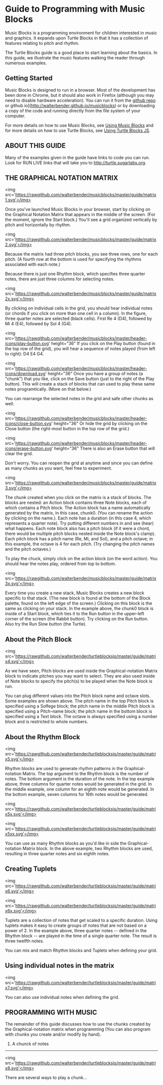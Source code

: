 Guide to Programming with Music Blocks
======================================

Music Blocks is a programming environment for children interested in
music and graphics. It expands upon Turtle Blocks in that it has a
collection of features relating to pitch and rhythm.

The Turtle Blocks guide is a good place to start learning about the
basics. In this guide, we illustrate the music features walking the
reader through numerous examples.

Getting Started
---------------

Music Blocks is designed to run in a browser. Most of the development
has been done in Chrome, but it should also work in Firefox (although
you may need to disable hardware acceleration). You can run it from
the [github
repo](http://rawgit.com/walterbender/musicblocks/master/index.html) or
github io](http://walterbender.github.io/musicblocks) or by
downloading a copy of the code and running directly from the file
system of your computer.

For more details on how to use Music Blocks, see [Using Music
Blocks](http://github.com/walterbender/musicblocks/tree/master/documentation)
and for more details on how to use Turtle Blocks, see [Using Turtle
Blocks
JS](http://github.com/walterbender/turtleblocksjs/tree/master/documentation).

ABOUT THIS GUIDE
----------------

Many of the examples given in the guide have links to code you can
run. Look for RUN LIVE links that will take you to
http://turtle.sugarlabs.org.

THE GRAPHICAL NOTATION MATRIX
-----------------------------

<img src='https://rawgithub.com/walterbender/musicblocks/master/guide/matrix1.svg'</img>

Once you've launched Music Blocks in your browser, start by clicking
on the Graphical Notation Matrix that appears in the middle of the
screen. (For the moment, ignore the Start block.) You'll see a grid
organized vertically by pitch and horizontally by rhythm.

<img src='https://rawgithub.com/walterbender/musicblocks/master/guide/matrix2.svg'</img>

Because the matrix had three pitch blocks, you see three rows, one for
each pitch. (A fourth row at the bottom is used for specifying the
rhythms associated with each note.)

Because there is just one Rhythm block, which specifies three quarter
notes, there are just three columns for selecting notes.

<img src='https://rawgithub.com/walterbender/musicblocks/master/guide/matrix2x.svg'</img>

By clicking on individual cells in the grid, you should hear
individual notes (or chords if you click on more than one cell in a
column). In the figure, three quarter notes are selected (black
cells). First Re 4 (D4), followed by Mi 4 (E4), followed by Sol 4
(G4).

<img
src='https://rawgithub.com/walterbender/musicblocks/master/header-icons/play-button.svg'
height="36"</img> If you click on the Play button (found in the top
row of the grid), you will hear a sequence of notes played (from left
to right): D4 E4 G4.

<img
src='https://rawgithub.com/walterbender/musicblocks/master/header-icons/download.svg'
height="36"</img> Once you have a group of notes (a "chunk") that you like, click on the
Save button (just to the right of the Play button). This will create a
stack of blocks that can used to play these same notes
programtically. (More on that below.)

You can rearrange the selected notes in the grid and safe other chunks
as well.

<img
src='https://rawgithub.com/walterbender/musicblocks/master/header-icons/close-button.svg' height="36"</img> Or hide the grid by clicking on the Close button (the
right-most button in the top row of the grid.)

<img
src='https://rawgithub.com/walterbender/musicblocks/master/header-icons/erase-button.svg' height="36"</img> There is also an Erase
button that will clear the grid.

Don't worry. You can reopen the grid at anytime and since you can
define as many chunks as you want, feel free to experiment.

<img src='https://rawgithub.com/walterbender/musicblocks/master/guide/matrix3.svg'</img>

The chunk created when you click on the matrix is a stack of
blocks. The blocks are nested: an Action block contains three Note
blocks, each of which contains a Pitch block. The Action block has a
name automatically generated by the matrix, in this case, chunk0. (You
can rename the action by clicking on the name.). Each note has a
duration (in this case 4, which represents a quarter note). Try
putting different numbers in and see (hear) what happens. Each note
block also has a pitch block (if it were a chord, there would be
multiple pitch blocks nested inside the Note block's clamp). Each
pitch block has a pitch name (Re, Mi, and Sol), and a pitch octave; in
this example, the octave is 4 for each pitch. (Try changing the pitch
names and the pitch octaves.)

To play the chuck, simply click on the action block (on the word
action). You should hear the notes play, ordered from top to bottom.

<img src='https://rawgithub.com/walterbender/musicblocks/master/guide/matrix3x.svg'</img>

Every time you create a new stack, Music Blocks creates a new block
specific to that stack. (The new block is found at the bottom of the
Block palette, found on the left edge of the screen.) Clicking on this
block is the same as clicking on your stack. In the example above, the
chunk0 block is inside of a Start block, which ties it to the Run
button in the upper-left corner of the screen (the Rabbit button). Try
clicking on the Run button. Also try the Run Slow button (the Turtle).

About the Pitch Block
---------------------

<img src='https://rawgithub.com/walterbender/turtleblocksjs/master/guide/matrix4.svg'</img>

As we have seen, Pitch blocks are used inside the Graphical-notation
Matrix block to indicate pitches you may want to select. They are also
used inside of Note blocks to specify the pitch(s) to be played when
the Note block is run.

You can plug different values into the Pitch block name and octave
slots. Some examples are shown above. The pitch name in the top Pitch
block is specified using a Solfege block; the pitch name in the middle
Pitch block is specified using a Pitch-name block; the pitch name in
the bottom block is specified using a Text block. The octave is always
specified using a number block and is restricted to whole numbers.

About the Rhythm Block
----------------------

<img src='https://rawgithub.com/walterbender/turtleblocksjs/master/guide/matrix5.svg'</img>

Rhythm blocks are used to generate rhythm patterns in the
Graphical-notation Matrix. The top argument to the Rhythm block is the
number of notes. The bottom argument is the duration of the note. In
the top example above, three columns for quarter notes would be
generated in the grid. In the middle example, one column for an eighth
note would be generated. In the bottom example, seven columns for 16th
notes would be generated.

<img src='https://rawgithub.com/walterbender/turtleblocksjs/master/guide/matrix5x.svg'</img>

<img src='https://rawgithub.com/walterbender/turtleblocksjs/master/guide/matrix5xx.svg'</img>

You can use as many Rhythm blocks as you'd like in side the
Graphical-notation Matrix block. In the above example, two Rhythm
blocks are used, resulting in three quarter notes and six eighth
notes.

Creating Tuplets
----------------

<img src='https://rawgithub.com/walterbender/turtleblocksjs/master/guide/matrix6.svg'</img>

<img src='https://rawgithub.com/walterbender/turtleblocksjs/master/guide/matrix6x.svg'</img>

Tuplets are a collection of notes that get scaled to a specific
duration. Using tuplets makes it easy to create groups of notes that
are not based on a power of 2. In the example above, three quarter
notes -- defined in the Rhythm block -- are played in the time of a
single quarter note. The result is three twelfth notes.

You can mix and match Rhythm blocks and Tuplets when defining your
grid.

Using individual notes in the matrix
------------------------------------

<img src='https://rawgithub.com/walterbender/turtleblocksjs/master/guide/matrix7.svg'</img>

You can also use individual notes when defining the grid.

PROGRAMMING WITH MUSIC
----------------------

The remainder of this guide discusses how to use the chunks created by
the Graphical-notation matrix when programming (You can also program with chunks you create and/or modify by hand).

1. A chunck of notes
--------------------

<img src='https://rawgithub.com/walterbender/turtleblocksjs/master/guide/matrix8.svg'</img>

There are several ways to play a chunk...

